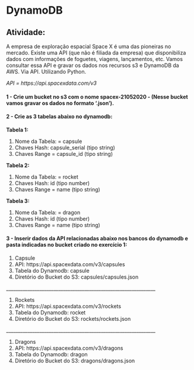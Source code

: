 # DynamoDB
## Atividade: 
<p>A empresa de exploração espacial Space X é uma das pioneiras no mercado. Existe uma API (que não é filiada da empresa) que disponibiliza dados com informações de foguetes, viagens, lançamentos, etc. Vamos consultar essa API e gravar os dados nos recursos s3 e DynamoDB da AWS. Via API. Utilizando Python.</p>
<p><i>API = https://api.spacexdata.com/v3</i></p>

#### 1 - Crie um bucket no s3 com o nome spacex-21052020 - (Nesse bucket vamos gravar os dados no formato ‘.json’).
#### 2 - Crie as 3  tabelas abaixo no dynamodb:
<p><b>Tabela 1:</b> 
<ol>
  <li>Nome da Tabela: = capsule</li>
  <li>Chaves Hash: capsule_serial (tipo string)</li>
  <li>Chaves Range = capsule_id (tipo string)</li>
</ol>

<p><b>Tabela 2:</b> 
<ol>
  <li>Nome da Tabela: = rocket</li>
  <li>Chaves Hash: id (tipo number)</li>
  <li>Chaves Range = name (tipo string)</li>
</ol>

<p><b>Tabela 3:</b> 
<ol>
  <li>Nome da Tabela: = dragon</li>
  <li>Chaves Hash: id (tipo number)</li>
  <li>Chaves Range = name (tipo string)</li>
</ol>


#### 3 - Inserir dados da API relacionadas abaixo nos bancos do dynamodb e pasta indicadas no bucket criado no exercício 1:

<ol>
  <li>Capsule</li>
  <li>API: https://api.spacexdata.com/v3/capsules</li>
  <li>Tabela do Dynamodb: capsule</li>
  <li>Diretório do Bucket do S3: capsules/capsules.json</li>
</ol>
<p>_______________________________________________________________</p>

<ol>
  <li>Rockets</li>
  <li>API: https://api.spacexdata.com/v3/rockets</li>
  <li>Tabela do Dynamodb: rocket</li>
  <li>Diretório do Bucket do S3: rockets/rockets.json</li>
</ol>
<p>_______________________________________________________________</p>

<ol>
  <li>Dragons</li>
  <li>API: https://api.spacexdata.com/v3/dragons</li>
  <li>Tabela do Dynamodb: dragon</li>
  <li>Diretório do Bucket do S3: dragons/dragons.json</li>
</ol>
